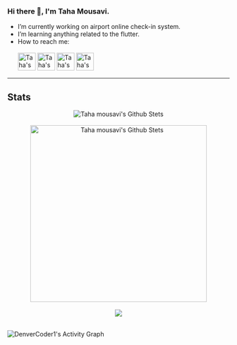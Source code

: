 ### Hi there 👋, I'm Taha Mousavi.

- I’m currently working on airport online check-in system.
- I’m learning anything related to the flutter.
- How to reach me:
<br></br>
[<img src="https://github.com/gauravghongde/social-icons/blob/master/PNG/Color/LinkedIN.png" height="40em"  alt="Taha's LinkedIn" title="LinkedIn"/>]( https://www.linkedin.com/in/taha-mousavi) 
[<img src="https://github.com/gauravghongde/social-icons/blob/master/PNG/Color/Gmail.png" height="40em"  alt="Taha's Gmail" title="Gmail"/>]( https://tahamousavi.sbu@gmail.com) 
[<img src="https://github.com/gauravghongde/social-icons/blob/master/PNG/Color/Telegram.png" height="40em"  alt="Taha's Telegram" title="Telegram"/>](https://t.me/TahaMsvi)
[<img src="https://github.com/gauravghongde/social-icons/blob/master/PNG/Color/Instagram.png" height="40em"  alt="Taha's Instagram" title="Instagram"/>](https://www.instagram.com/tahamsvi/) 

---------------------------------------------------------------------------------------------------------------------------------------------------------------------------------


<!--- 
<a href="https://twitter.com/abhisheknaiidu">
  <img align="left" alt="Abhishek Naidu | Twitter" width="22px" src="https://raw.githubusercontent.com/peterthehan/peterthehan/master/assets/twitter.svg" />
</a>

<a href="https://t.me/TahaMsvi">
  <img align="left" alt="Taha's Telegram" width="22px" src="https://raw.githubusercontent.com/peterthehan/peterthehan/master/assets/linkedin.svg" />
</a>
<br />
--->
## Stats
<p align="center">
<img src="https://github-readme-stats.vercel.app/api?username=TahaMsv&count_private=true&include_all_commits=true&show_icons=true&theme=radical" alt="Taha mousavi's Github Stets" />
<br /><br />
<img src="https://github-readme-stats.vercel.app/api/top-langs/?username=TahaMsv&layout=compact&theme=radical" alt="Taha mousavi's Github Stets"  width="400"/>
<br /><br />
 <img src="http://github-readme-streak-stats.herokuapp.com?user=TahaMsv&theme=radical"  />
</p>
<br />
<img alt="DenverCoder1's Activity Graph" src="https://denvercoder1-activity-graph.herokuapp.com/graph/?username=TahaMsv&bg_color=1F222E&color=F8D866&line=F85D7F&point=FFFFFF&hide_border=true" />



